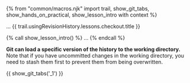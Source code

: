{% from "common/macros.njk" import trail, show_git_tabs, show_hands_on_practical, show_lesson_intro with context %}

<span id="prereqs"></span>
<span id="outcomes">...</span>
<span id="title">{{ trail.usingRevisionHistory.lessons.checkout.title }}</span>

<div id="body">
{% call show_lesson_intro() %}
...
{% endcall %}

**Git can load a specific version of the history to the working directory.** Note that if you have uncommitted changes in the working directory, you need to <trigger trigger="click" for="modal:checkout-stash">stash</trigger> them first to prevent them from being overwritten.

<modal large header="Git & GitHub → Stash" id="modal:checkout-stash">
  <include src="../stash/unit-inElsewhere-asPanelBody.md" boilerplate />
</modal>

{{ show_git_tabs('_1') }}

</div>

<div id="extras">
</div>
